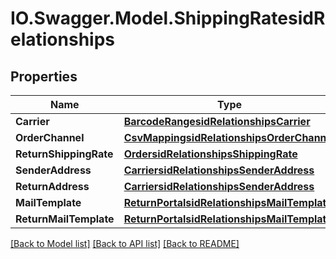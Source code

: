 # IO.Swagger.Model.ShippingRatesidRelationships
## Properties

Name | Type | Description | Notes
------------ | ------------- | ------------- | -------------
**Carrier** | [**BarcodeRangesidRelationshipsCarrier**](BarcodeRangesidRelationshipsCarrier.md) |  | [optional] 
**OrderChannel** | [**CsvMappingsidRelationshipsOrderChannel**](CsvMappingsidRelationshipsOrderChannel.md) |  | [optional] 
**ReturnShippingRate** | [**OrdersidRelationshipsShippingRate**](OrdersidRelationshipsShippingRate.md) |  | [optional] 
**SenderAddress** | [**CarriersidRelationshipsSenderAddress**](CarriersidRelationshipsSenderAddress.md) |  | [optional] 
**ReturnAddress** | [**CarriersidRelationshipsSenderAddress**](CarriersidRelationshipsSenderAddress.md) |  | [optional] 
**MailTemplate** | [**ReturnPortalsidRelationshipsMailTemplate**](ReturnPortalsidRelationshipsMailTemplate.md) |  | [optional] 
**ReturnMailTemplate** | [**ReturnPortalsidRelationshipsMailTemplate**](ReturnPortalsidRelationshipsMailTemplate.md) |  | [optional] 

[[Back to Model list]](../README.md#documentation-for-models) [[Back to API list]](../README.md#documentation-for-api-endpoints) [[Back to README]](../README.md)

